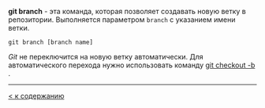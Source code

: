 **git branch** - эта команда, которая позволяет создавать новую ветку в репозитории. Выполняется параметром `branch` с указанием имени ветки.

```bash=
git branch [branch name]
```

*Git* не переключится на новую ветку автоматически. Для автоматического перехода нужно использовать команду [git checkout -b](./checkout-b.md) .

---
[< к содержанию](/readme.md)